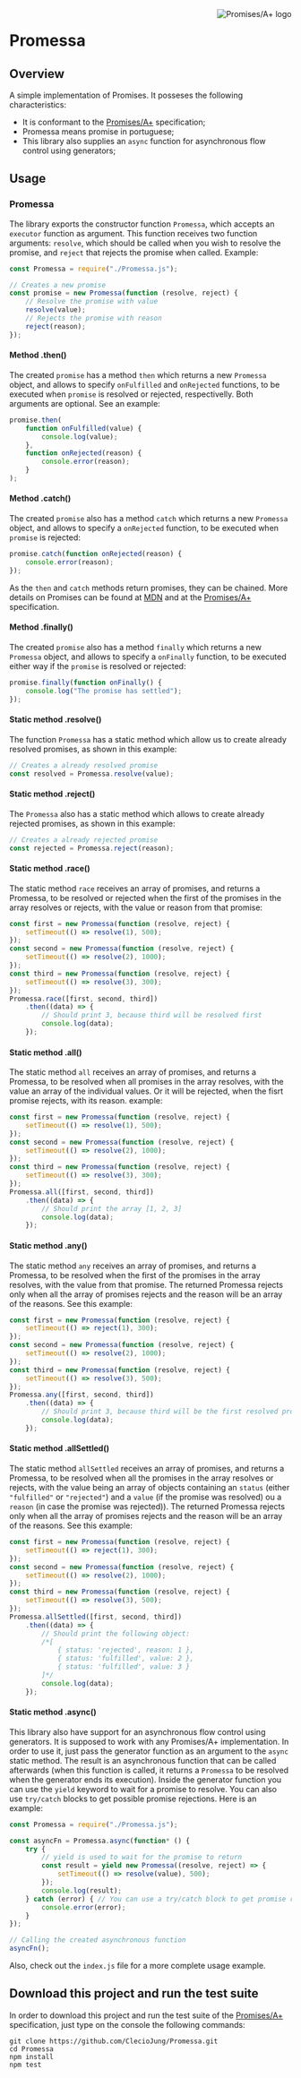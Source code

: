 <a href="https://promisesaplus.com/">
    <img src="https://promisesaplus.com/assets/logo-small.png" alt="Promises/A+ logo"
         title="Promises/A+ 1.0 compliant" align="right" />
</a>

# Promessa

## Overview

A simple implementation of Promises. It posseses the following characteristics:
- It is conformant to the [Promises/A+](https://promisesaplus.com/) specification;
- Promessa means promise in portuguese;
- This library also supplies an `async` function for asynchronous flow control using generators;

## Usage

### Promessa

The library exports the constructor function `Promessa`, which accepts an `executor` function as argument. This function receives two function arguments: `resolve`, which should be called when you wish to resolve the promise, and `reject` that rejects the promise when called. Example:

```javascript
const Promessa = require("./Promessa.js");

// Creates a new promise
const promise = new Promessa(function (resolve, reject) {
    // Resolve the promise with value
    resolve(value);
    // Rejects the promise with reason
    reject(reason);
});
```

#### Method .then()

The created `promise` has a method `then` which returns a new `Promessa` object, and allows to specify `onFulfilled` and `onRejected` functions, to be executed when `promise` is resolved or rejected, respectivelly. Both arguments are optional. See an example:

```javascript
promise.then(
    function onFulfilled(value) {
        console.log(value);
    },
    function onRejected(reason) {
        console.error(reason);
    }
);
```

#### Method .catch()

The created `promise` also has a method `catch` which returns a new `Promessa` object, and allows to specify a `onRejected` function, to be executed when `promise` is rejected:

```javascript
promise.catch(function onRejected(reason) {
    console.error(reason);
});
```

As the `then` and `catch` methods return promises, they can be chained. More details on Promises can be found at [MDN](https://developer.mozilla.org/en-US/docs/Web/JavaScript/Reference/Global_Objects/Promise) and at the [Promises/A+](https://promisesaplus.com/) specification.

#### Method .finally()

The created `promise` also has a method `finally` which returns a new `Promessa` object, and allows to specify a `onFinally` function, to be executed either way if the `promise` is resolved or rejected:

```javascript
promise.finally(function onFinally() {
    console.log("The promise has settled");
});
```

#### Static method .resolve()

The function `Promessa` has a static method which allow us to create already resolved promises, as shown in this example:

```javascript
// Creates a already resolved promise
const resolved = Promessa.resolve(value);
```

#### Static method .reject()

The `Promessa` also has a static method which allows to create already rejected promises, as shown in this example:

```javascript
// Creates a already rejected promise
const rejected = Promessa.reject(reason);
```

#### Static method .race()

The static method `race` receives an array of promises, and returns a Promessa, to be resolved or rejected when the first of the promises in the array resolves or rejects, with the value or reason from that promise:

```javascript
const first = new Promessa(function (resolve, reject) {
    setTimeout(() => resolve(1), 500);
});
const second = new Promessa(function (resolve, reject) {
    setTimeout(() => resolve(2), 1000);
});
const third = new Promessa(function (resolve, reject) {
    setTimeout(() => resolve(3), 300);
});
Promessa.race([first, second, third])
    .then((data) => {
        // Should print 3, because third will be resolved first
        console.log(data);
    });
```

#### Static method .all()

The static method `all` receives an array of promises, and returns a Promessa, to be resolved when all promises in the array resolves, with the value an array of the individual values. Or it will be rejected, when the fisrt promise rejects, with its reason. example:

```javascript
const first = new Promessa(function (resolve, reject) {
    setTimeout(() => resolve(1), 500);
});
const second = new Promessa(function (resolve, reject) {
    setTimeout(() => resolve(2), 1000);
});
const third = new Promessa(function (resolve, reject) {
    setTimeout(() => resolve(3), 300);
});
Promessa.all([first, second, third])
    .then((data) => {
        // Should print the array [1, 2, 3]
        console.log(data);
    });
```

#### Static method .any()

The static method `any` receives an array of promises, and returns a Promessa, to be resolved when the first of the promises in the array resolves, with the value from that promise. The returned Promessa rejects only when all the array of promises rejects and the reason will be an array of the reasons. See this example:

```javascript
const first = new Promessa(function (resolve, reject) {
    setTimeout(() => reject(1), 300);
});
const second = new Promessa(function (resolve, reject) {
    setTimeout(() => resolve(2), 1000);
});
const third = new Promessa(function (resolve, reject) {
    setTimeout(() => resolve(3), 500);
});
Promessa.any([first, second, third])
    .then((data) => {
        // Should print 3, because third will be the first resolved promise
        console.log(data);
    });
```

#### Static method .allSettled()

The static method `allSettled` receives an array of promises, and returns a Promessa, to be resolved when all the promises in the array resolves or rejects, with the value being an array of objects containing an `status` (either `"fulfilled"` or `"rejected"`) and a `value` (if the promise was resolved) ou a `reason` (in case the promise was rejected)). The returned Promessa rejects only when all the array of promises rejects and the reason will be an array of the reasons. See this example:

```javascript
const first = new Promessa(function (resolve, reject) {
    setTimeout(() => reject(1), 300);
});
const second = new Promessa(function (resolve, reject) {
    setTimeout(() => resolve(2), 1000);
});
const third = new Promessa(function (resolve, reject) {
    setTimeout(() => resolve(3), 500);
});
Promessa.allSettled([first, second, third])
    .then((data) => {
        // Should print the following object:
        /*[
            { status: 'rejected', reason: 1 },
            { status: 'fulfilled', value: 2 },
            { status: 'fulfilled', value: 3 }
        ]*/
        console.log(data);
    });
```

#### Static method .async()

This library also have support for an asynchronous flow control using generators. It is supposed to work with any Promises/A+ implementation. In order to use it, just pass the generator function as an argument to the `async` static method. The result is an asynchronous function that can be called afterwards (when this function is called, it returns a `Promessa` to be resolved when the generator ends its execution). Inside the generator function you can use the `yield` keyword to wait for a promise to resolve. You can also use `try/catch` blocks to get possible promise rejections. Here is an example:

```javascript
const Promessa = require("./Promessa.js");

const asyncFn = Promessa.async(function* () {
    try {
        // yield is used to wait for the promise to return
        const result = yield new Promessa((resolve, reject) => {
            setTimeout(() => resolve(value), 500);
        });
        console.log(result);
    } catch (error) { // You can use a try/catch block to get promise rejections
        console.error(error);
    }
});

// Calling the created asynchronous function
asyncFn();
```

Also, check out the `index.js` file for a more complete usage example.

## Download this project and run the test suite

In order to download this project and run the test suite of the [Promises/A+](https://github.com/promises-aplus/promises-tests) specification, just type on the console the following commands:

```console
git clone https://github.com/ClecioJung/Promessa.git
cd Promessa
npm install
npm test
```
